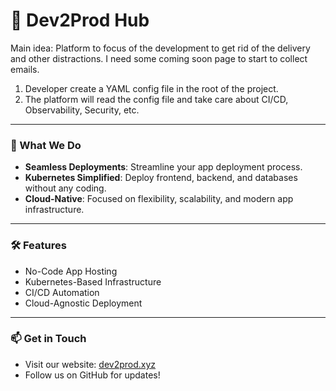 # 🚀 Dev2Prod Hub


Main idea: Platform to focus of the development to get rid of the delivery and other distractions.
I need some coming soon page to start to collect emails.

1. Developer create a YAML  config file in the root of the project.
2. The platform will read the config file and take care about CI/CD, Observability, Security, etc.



---

### 🌟 What We Do
- **Seamless Deployments**: Streamline your app deployment process.  
- **Kubernetes Simplified**: Deploy frontend, backend, and databases without any coding.  
- **Cloud-Native**: Focused on flexibility, scalability, and modern app infrastructure.

---

### 🛠 Features
- No-Code App Hosting  
- Kubernetes-Based Infrastructure  
- CI/CD Automation  
- Cloud-Agnostic Deployment

---

### 📫 Get in Touch  
- Visit our website: [dev2prod.xyz](https://dev2prod.xyz)  
- Follow us on GitHub for updates!  
